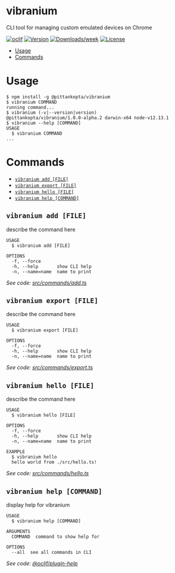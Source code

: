 vibranium
=========

CLI tool for managing custom emulated devices on Chrome

[![oclif](https://img.shields.io/badge/cli-oclif-brightgreen.svg)](https://oclif.io)
[![Version](https://img.shields.io/npm/v/vibranium.svg)](https://npmjs.org/package/vibranium)
[![Downloads/week](https://img.shields.io/npm/dw/vibranium.svg)](https://npmjs.org/package/vibranium)
[![License](https://img.shields.io/npm/l/vibranium.svg)](https://github.com/Pittan/vibranium/blob/master/package.json)

<!-- toc -->
* [Usage](#usage)
* [Commands](#commands)
<!-- tocstop -->
# Usage
<!-- usage -->
```sh-session
$ npm install -g @pittankopta/vibranium
$ vibranium COMMAND
running command...
$ vibranium (-v|--version|version)
@pittankopta/vibranium/1.0.0-alpha.2 darwin-x64 node-v12.13.1
$ vibranium --help [COMMAND]
USAGE
  $ vibranium COMMAND
...
```
<!-- usagestop -->
# Commands
<!-- commands -->
* [`vibranium add [FILE]`](#vibranium-add-file)
* [`vibranium export [FILE]`](#vibranium-export-file)
* [`vibranium hello [FILE]`](#vibranium-hello-file)
* [`vibranium help [COMMAND]`](#vibranium-help-command)

## `vibranium add [FILE]`

describe the command here

```
USAGE
  $ vibranium add [FILE]

OPTIONS
  -f, --force
  -h, --help       show CLI help
  -n, --name=name  name to print
```

_See code: [src/commands/add.ts](https://github.com/Pittan/vibranium/blob/v1.0.0-alpha.2/src/commands/add.ts)_

## `vibranium export [FILE]`

describe the command here

```
USAGE
  $ vibranium export [FILE]

OPTIONS
  -f, --force
  -h, --help       show CLI help
  -n, --name=name  name to print
```

_See code: [src/commands/export.ts](https://github.com/Pittan/vibranium/blob/v1.0.0-alpha.2/src/commands/export.ts)_

## `vibranium hello [FILE]`

describe the command here

```
USAGE
  $ vibranium hello [FILE]

OPTIONS
  -f, --force
  -h, --help       show CLI help
  -n, --name=name  name to print

EXAMPLE
  $ vibranium hello
  hello world from ./src/hello.ts!
```

_See code: [src/commands/hello.ts](https://github.com/Pittan/vibranium/blob/v1.0.0-alpha.2/src/commands/hello.ts)_

## `vibranium help [COMMAND]`

display help for vibranium

```
USAGE
  $ vibranium help [COMMAND]

ARGUMENTS
  COMMAND  command to show help for

OPTIONS
  --all  see all commands in CLI
```

_See code: [@oclif/plugin-help](https://github.com/oclif/plugin-help/blob/v3.1.0/src/commands/help.ts)_
<!-- commandsstop -->
